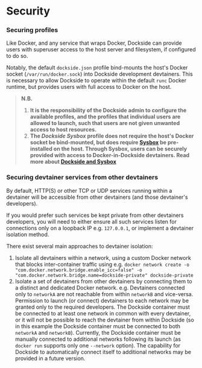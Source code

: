 # Security

### Securing profiles

Like Docker, and any service that wraps Docker, Dockside can provide users with superuser access to the host server and filesystem, if configured to do so.

Notably, the default `dockside.json` profile bind-mounts the host's Docker socket (`/var/run/docker.sock`) into Dockside development devtainers. This is necessary to allow Dockside to operate within the default `runc` Docker runtime, but provides users with full access to Docker on the host.

> **N.B.**
>
> 1. **It is the responsibility of the Dockside admin to configure the available profiles, and the profiles that individual users are allowed to launch, such that users are not given unwanted access to host resources.**
> 2. **The _Dockside Sysbox_ profile does not require the host's Docker socket be bind-mounted, but does require [Sysbox](https://github.com/nestybox/sysbox) be pre-installed on the host. Through Sysbox, users can be securely provided with access to Docker-in-Dockside devtainers. Read more about [Dockside and Sysbox](extensions/runtimes/sysbox.md)**

### Securing devtainer services from other devtainers

By default, HTTP(S) or other TCP or UDP services running within a devtainer will be accessible from other devtainers (and those devtainer's developers).

If you would prefer such services be kept private from other devtainers developers, you will need to either ensure all such services listen for connections only on a loopback IP e.g. `127.0.0.1`, or implement a devtainer isolation method.

There exist several main approaches to devtainer isolation:

1. Isolate all devtainers within a network, using a custom Docker network that  blocks inter-container traffic using e.g. `docker network create -o "com.docker.network.bridge.enable_icc=false" -o "com.docker.network.bridge.name=dockside-private" dockside-private`
2. Isolate a set of devtainers from other devtainers by connecting them to a distinct and dedicated Docker network. e.g. Devtainers connected only to `networkA` are not reachable from within `networkB` and vice-versa. Permission to launch (or connect) devtainers to each network may be granted only to the required developers. The Dockside container must be connected to at least one network in common with every devtainer, or it will not be possible to reach the devtainer from within Dockside (so in this example the Dockside container must be connected to both `networkA` and `networkB`). Currently, the Dockside container must be manually connected to additional networks following its launch (as `docker run` supports only one `--network` option). The capability for Dockside to automatically connect itself to additional networks may be provided in a future version.
